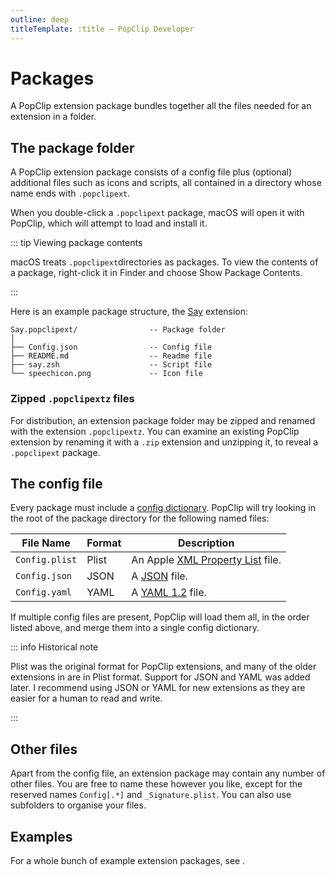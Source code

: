 ```yaml
---
outline: deep
titleTemplate: :title — PopClip Developer
---
```


# Packages

A PopClip extension package bundles together all the files needed for an
extension in a folder.

## The package folder

A PopClip extension package consists of a config file plus (optional) additional
files such as icons and scripts, all contained in a directory whose name ends
with `.popclipext`.

When you double-click a `.popclipext` package, macOS will open it with PopClip,
which will attempt to load and install it.

::: tip Viewing package contents

macOS treats `.popclipext`directories as packages. To view the contents of a
package, right-click it in Finder and choose Show Package Contents.

:::

Here is an example package structure, the
[Say](https://github.com/pilotmoon/PopClip-Extensions/tree/master/source/Say.popclipext)
extension:

```
Say.popclipext/                -- Package folder
│
├── Config.json                -- Config file
├── README.md                  -- Readme file
├── say.zsh                    -- Script file
└── speechicon.png             -- Icon file
```

### Zipped `.popclipextz` files

For distribution, an extension package folder may be zipped and renamed with the
extension `.popclipextz`. You can examine an existing PopClip extension by
renaming it with a `.zip` extension and unzipping it, to reveal a `.popclipext`
package.

## The config file

Every package must include a [config dictionary](./config.md). PopClip will try
looking in the root of the package directory for the following named files:

| File Name      | Format | Description                                                                     |
| -------------- | ------ | ------------------------------------------------------------------------------- |
| `Config.plist` | Plist  | An Apple [XML Property List](https://en.wikipedia.org/wiki/Property_list) file. |
| `Config.json`  | JSON   | A [JSON](https://www.json.org/json-en.html) file.                               |
| `Config.yaml`  | YAML   | A [YAML 1.2](https://yaml.org) file.                                            |

<!-- | Source code | `Config.*` (any other file extension) or `Config` | Shell script, AppleScript or JavaScript file with config header using [inverted snippet syntax](./snippets.md#inverted-syntax). See [Example](https://github.com/pilotmoon/PopClip-Extensions/tree/master/source-contrib/IconPreview.popclipext). | -->

If multiple config files are present, PopClip will load them all, in the order
listed above, and merge them into a single config dictionary.

::: info Historical note

Plist was the original format for PopClip extensions, and many of the older
extensions in <AaLink gh="pilotmoon/PopClip-Extensions" /> are in Plist format.
Support for JSON and YAML was added later. I recommend using JSON or YAML for
new extensions as they are easier for a human to read and write.

:::

## Other files

Apart from the config file, an extension package may contain any number of other
files. You are free to name these however you like, except for the reserved
names `Config[.*]` and `_Signature.plist`. You can also use subfolders to
organise your files.

## Examples

For a whole bunch of example extension packages, see&#32;<AaLink gh="pilotmoon/PopClip-Extensions/tree/master/source" />.

